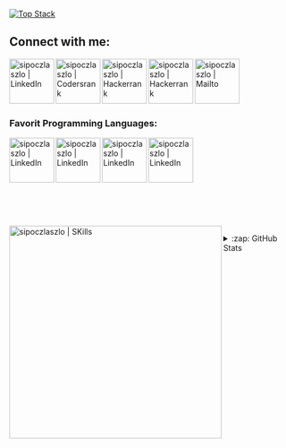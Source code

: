 
[![Top Stack](https://widget.realdeveloper.pro/api/top?stack=Python,Java,JavaScript)](https://github.com/sipocz)

## Connect with me:

[<img align="left" alt="sipoczlaszlo | LinkedIn" width="80px" src="https://cdn.jsdelivr.net/npm/simple-icons@v3/icons/linkedin.svg" />][linkedin]
[<img align="left" alt="sipoczlaszlo | Codersrank" width="80px" src="https://cdn.jsdelivr.net/npm/simple-icons@3.12.0/icons/codersrank.svg" />][codersrank]
[<img align="left" alt="sipoczlaszlo | Hackerrank" width="80px" src="https://cdn.jsdelivr.net/npm/simple-icons@3.12.0/icons/hackerrank.svg" />][hackerrank]
[<img align="left" alt="sipoczlaszlo | Hackerrank" width="80px" src="https://cdn.jsdelivr.net/npm/simple-icons@3.12.0/icons/youtube.svg" />][youtube]
[<img align="left" alt="sipoczlaszlo | Mailto" width="80px" src="https://cdn.jsdelivr.net/npm/simple-icons@3.12.0/icons/gmail.svg" />][mailto]

<br />

<br /><br /><br />
### Favorit Programming Languages:

[<img align="left" alt="sipoczlaszlo | LinkedIn" width="80px" src="https://cdn.jsdelivr.net/npm/simple-icons@v3/icons/python.svg" />][python]
[<img align="left" alt="sipoczlaszlo | LinkedIn" width="80px" src="https://cdn.jsdelivr.net/npm/simple-icons@v3/icons/c.svg" />][c]
[<img align="left" alt="sipoczlaszlo | LinkedIn" width="80px" src="https://cdn.jsdelivr.net/npm/simple-icons@v3/icons/csharp.svg" />][csharp]
[<img align="left" alt="sipoczlaszlo | LinkedIn" width="80px" src="https://cdn.jsdelivr.net/npm/simple-icons@v3/icons/java.svg" />][java]

<br /><br /><br />
---

<br /><br /><br />
[<img align="left" alt="sipoczlaszlo | SKills" width="380px" src="https://cr-skills-chart-widget.azurewebsites.net/api/api?username=sipocz" />][mailto]

<details>
  <summary>:zap: GitHub Stats</summary>
  
  <img align="left" alt="codeSTACKr's GitHub Stats" src="https://github-readme-stats.codestackr.vercel.app/api?username=sipocz&show_icons=true&hide_border=false" />

</details>

[linkedin]: https://www.linkedin.com/in/36204746473
[codersrank]: https://profile.codersrank.io/user/sipocz
[youtube]: https://youtube.com/channel/UCx7kBxZKjsCVyj3oQgtpMFA
[mailto]: mailto:sipoczlaszlo@gmail.com
[hackerrank]: https://www.hackerrank.com/sipoczlaszlo
[python]: https://python.org
[java]: https://java.com
[csharp]: https://www.microsoft.com/en-us/download/details.aspx?id=7029
[c]: http://www.codeblocks.org/downloads
